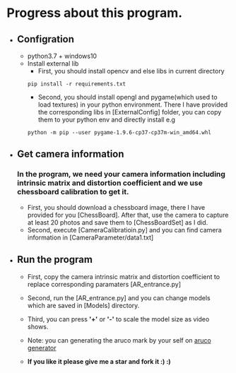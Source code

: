 # Progress about this program.
- ## Configration
   - python3.7 + windows10
   - Install external lib
        - First, you should install opencv and else libs in current directory
       ```
       pip install -r requirements.txt
       ```
        - Second, you should install opengl and pygame(which used to load textures) in your python environment. There I have provided the corresponding libs in [ExternalConfig] folder, you can copy them to your python env and directly install e.g
        ```
        python -m pip --user pygame-1.9.6-cp37-cp37m-win_amd64.whl
        ```
- ## Get camera information
  ### In the program, we need your camera information including intrinsic matrix and distortion coefficient and we use chessboard calibration to get it.
  - First, you should download a chessboard image, there I have provided for you [ChessBoard]. After that, use the camera to capture at least 20 photos and save them to [ChessBoardSet] as I did.
  - Second, execute [CameraCalibratioin.py] and you can find camera information in [CameraParameter/data1.txt]

- ## Run the program
  - First, copy the camera intrinsic matrix and distortion coefficient to replace corresponding paramaters [AR_entrance.py]
  - Second, run the [AR_entrance.py] and you can change models which are saved in [Models] directory.
  - Third, you can press **'+'** or **'-'** to scale the model size as video shows.
  - Note: you can generating the aruco mark by your self on [aruco generator](http://chev.me/arucogen/)


  - **If you like it please give me a star and fork it :) :)**
  
